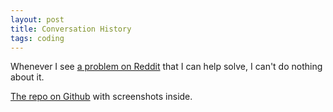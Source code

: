 ```yaml
---
layout: post
title: Conversation History
tags: coding
---
```


Whenever I see [a problem on Reddit](https://www.reddit.com/r/ClaudeAI/comments/1kbmvnw/claude_does_not_have_full_access_to_the_entire/?chainedPosts=t3_1e2117j) that I can help solve, I can't do nothing about it. 

[The repo on Github](https://github.com/kimjune01/conversation-history) with screenshots inside.

